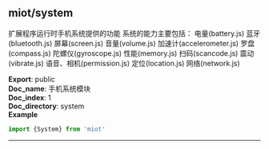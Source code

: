 <a name="module_miot/system"></a>

## miot/system
扩展程序运行时手机系统提供的功能
系统的能力主要包括：
电量(battery.js)
蓝牙(bluetooth.js)
屏幕(screen.js)
音量(volume.js)
加速计(accelerometer.js)
罗盘(compass.js)
陀螺仪(gyroscope.js)
性能(memory.js)
扫码(scancode.js)
震动(vibrate.js)
语音、相机(permission.js)
定位(location.js)
网络(network.js)

**Export**: public  
**Doc_name**: 手机系统模块  
**Doc_index**: 1  
**Doc_directory**: system  
**Example**  
```js
import {System} from 'miot'
```

* * *

